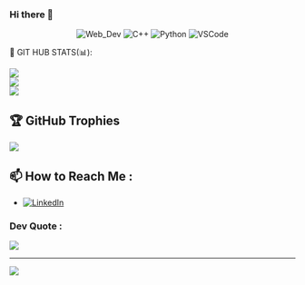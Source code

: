 ### Hi there 👋

<!--
**rohitdhadambe/rohitdhadambe** is a ✨ _special_ ✨ repository because its `README.md` (this file) appears on your GitHub profile.

Here are some ideas to get you started:

- 🔭 I’m currently working on ...
- 🌱 I’m currently learning ...
- 👯 I’m looking to collaborate on ...
- 🤔 I’m looking for help with ...
- 💬 Ask me about ...
- 📫 How to reach me: ...
- 😄 Pronouns: ...
- ⚡ Fun fact: ...
-->
<p align="center">
  <img src="https://img.shields.io/badge/Tech-Web_Dev-orange" alt="Web_Dev">
  <img src="https://img.shields.io/badge/Tech-C++-blue" alt="C++">
  <img src="https://img.shields.io/badge/Tech-Python-orchid" alt="Python">
  <img src="https://img.shields.io/badge/Tools-VSCode-tale" alt="VSCode">
</p>
📌 GIT HUB STATS(📊):

![](https://github-readme-stats.vercel.app/api?username=rohitdhadambe&theme=nightowl&hide_border=false&include_all_commits=false&count_private=false)<br/>
![](https://github-readme-streak-stats.herokuapp.com/?user=rohitdhadambe&theme=nightowl&hide_border=false)<br/>
![](https://github-readme-stats.vercel.app/api/top-langs/?username=rohitdhadambe&theme=nightowl&hide_border=false&include_all_commits=false&count_private=false&layout=compact)
  

## 🏆 GitHub Trophies
![](https://github-profile-trophy.vercel.app/?username=rohitdhadambe&theme=radical&no-frame=false&no-bg=false&margin-w=4)

## 📫 How to Reach Me :   

- [![LinkedIn](https://img.shields.io/badge/LinkedIn-Connect-blue)](https://www.linkedin.com/)

###  Dev Quote :
![](https://quotes-github-readme.vercel.app/api?type=horizontal&theme=radical)

---
[![](https://visitcount.itsvg.in/api?id=rohitdhadambe&icon=0&color=0)](https://visitcount.itsvg.in)
